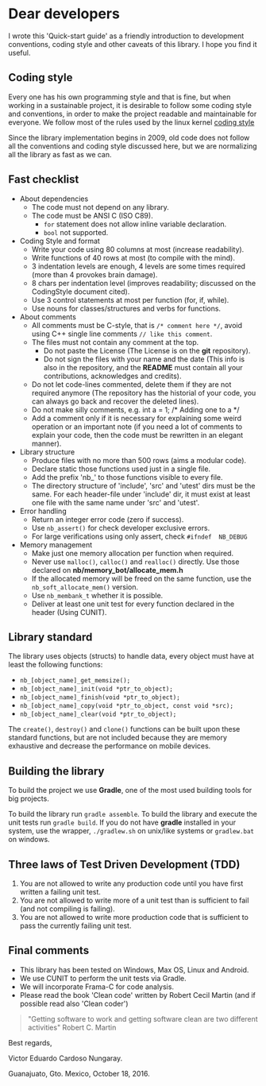 # Dear developers

I wrote this 'Quick-start guide' as a friendly introduction to development conventions, coding style and other caveats of this library.
I hope you find it useful.

## Coding style

Every one has his own programming style and that is fine, but when working in a sustainable project, it is desirable to follow some coding style and conventions, in order to make the project readable and maintainable for everyone. We follow most of the rules used by the linux kernel [coding style](https://www.kernel.org/doc/Documentation/CodingStyle)

Since the library implementation begins in 2009, old code does not follow all the conventions and coding style discussed here, but we are normalizing all the library as fast as we can.

## Fast checklist

- About dependencies
    * The code must not depend on any library.
    * The code must be ANSI C (ISO C89). 
        - `for` statement does not allow inline variable declaration.
        - `bool` not supported.
- Coding Style and format
    * Write your code using 80 columns at most (increase readability).
    * Write  functions of 40 rows at most (to compile with the mind).
    * 3 indentation levels are enough, 4 levels are some times required
      (more than 4 provokes brain damage).
    * 8 chars per indentation level
      (improves readability; discussed on the CodingStyle document cited).
    * Use 3 control statements at most per function (for, if, while).
    * Use nouns for classes/structures and verbs for functions.
- About comments
    * All comments must be C-style, that is  `/* comment here */`,
      avoid using C++ single line comments `// like this comment`.
    * The files must not contain any comment at the top.
        + Do not paste the License 
	  (The License is on the **git** repository).
        + Do not sign the files with your name and the date
	  (This info is also in the repository,
	   and the **README** must contain all your
	   contributions, acknowledges and credits).
    * Do not let code-lines commented, delete them if they are not
      required anymore (The repository has the historial of your code,
      you can always go back and recover the deleted lines).
    * Do not make silly comments, e.g. int a = 1; /* Adding one to a */
    * Add a comment only if it is necessary for explaining some weird
      operation or an important note (if you need a lot of comments to
      explain your code, then the code must be rewritten in an elegant
      manner).
- Library structure
    * Produce files with no more than 500 rows (aims a modular code).
    * Declare static those functions used just in a single file.
    * Add the prefix 'nb_' to those functions visible to every file.
    * The directory structure of 'include', 'src' and 'utest' dirs must
      be the same. For each header-file under 'include' dir, it must
      exist at least one file with the same name under 'src' and 'utest'.
- Error handling
    * Return an integer error code  (zero if success).
    * Use `nb_assert()` for check developer exclusive errors.
    * For large verifications using only assert, check `#ifndef  NB_DEBUG`
- Memory management
    * Make just one memory allocation per function when required.
    * Never use `malloc()`, `calloc()` and `realloc()` directly.
      Use those declared on **nb/memory_bot/allocate_mem.h**
    * If the allocated memory will be freed on the same function,
      use the `nb_soft_allocate_mem()` version.
    * Use `nb_membank_t` whether it is possible.
    * Deliver at least one unit test for every function declared in the
      header (Using CUNIT).

## Library standard
The library uses objects (structs) to handle data, every object must have at least the following functions:

- `nb_[object_name]_get_memsize();`
- `nb_[object_name]_init(void *ptr_to_object);`
- `nb_[object_name]_finish(void *ptr_to_object);`
- `nb_[object_name]_copy(void *ptr_to_object, const void *src);`
- `nb_[object_name]_clear(void *ptr_to_object);`

The `create()`, `destroy()` and `clone()` functions can be built upon these standard functions, but are not included because they are memory exhaustive and decrease the performance on mobile devices.

## Building the library

To build the project we use **Gradle**, one of the most used building tools for big projects.

To build the library run `gradle assemble`.
To build the library and execute the unit tests run `gradle build`.
If you do not have **gradle** installed in your system, use the wrapper, `./gradlew.sh` on unix/like systems or `gradlew.bat` on windows.

## Three laws of Test Driven Development (TDD)
1. You are not allowed to write any production code until you have first written a failing unit test.
2. You are not allowed to write more of a unit test than is sufficient to fail (and not compiling is failing).
3.  You are not allowed to write more production code that is sufficient to pass the currently failing unit test.

## Final comments
- This library has been tested on Windows, Max OS, Linux and Android.
- We use CUNIT to perform the unit tests via Gradle.
- We will incorporate Frama-C for code analysis.
- Please read the book 'Clean code' written by Robert Cecil Martin
  (and if possible read also 'Clean coder')

> "Getting software to work and getting software clean are two different activities"
Robert C. Martin

Best regards,

Victor Eduardo Cardoso Nungaray.

Guanajuato, Gto. Mexico, October 18, 2016.